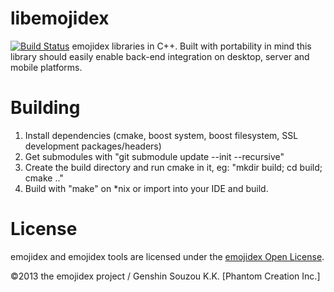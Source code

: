 libemojidex
===========
[![Build Status](https://travis-ci.org/emojidex/libemojidex.svg)](https://travis-ci.org/emojidex/libemojidex)
emojidex libraries in C++. 
Built with portability in mind this library should easily enable back-end integration on desktop, 
server and mobile platforms.

Building
========

1. Install dependencies (cmake, boost system, boost filesystem, SSL development packages/headers)
2. Get submodules with "git submodule update --init --recursive"
3. Create the build directory and run cmake in it, eg: "mkdir build; cd build; cmake .."
4. Build with "make" on \*nix or import into your IDE and build.

License
=======
emojidex and emojidex tools are licensed under the [emojidex Open License](https://www.emojidex.com/emojidex/emojidex_open_license).

©2013 the emojidex project / Genshin Souzou K.K. [Phantom Creation Inc.]
